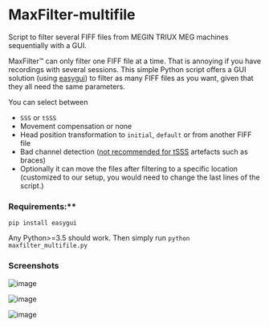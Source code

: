 # MaxFilter-multifile
Script to filter several FIFF files from MEGIN TRIUX MEG machines sequentially with a GUI.

MaxFilter™ can only filter one FIFF file at a time. That is annoying if you have recordings with several sessions. This simple Python script offers a GUI solution (using [easygui](https://github.com/robertlugg/easygui)) to filter as many FIFF files as you want, given that they all need the same parameters.

You can select between 
- `SSS` or `tSSS`
- Movement compensation or none
- Head position transformation to `initial`, `default` or from another FIFF file
- Bad channel detection ([not recommended for tSSS](https://imaging.mrc-cbu.cam.ac.uk/meg/maxbugs) artefacts such as braces)
- Optionally it can move the files after filtering to a specific location (customized to our setup, you would need to change the last lines of the script.)


### Requirements:**
`pip install easygui`

Any Python>=3.5 should work.
Then simply run `python maxfilter_multifile.py`

### Screenshots
![image](https://github.com/CIMH-Clinical-Psychology/MaxFilter-multifile/assets/14980558/a62ebf26-f822-40bf-9937-6bf43fd18d78)

![image](https://github.com/CIMH-Clinical-Psychology/MaxFilter-multifile/assets/14980558/967d3a5f-b4e4-42f9-b2d9-229e54a7cbca)

![image](https://github.com/CIMH-Clinical-Psychology/MaxFilter-multifile/assets/14980558/dbd64a44-851a-4cde-b700-8b69aa40a4e2)
